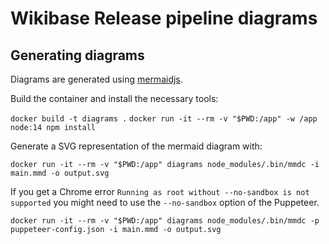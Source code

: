 # Wikibase Release pipeline diagrams

## Generating diagrams

Diagrams are generated using [mermaidjs](https://github.com/mermaid-js/mermaid).

Build the container and install the necessary tools:

`docker build -t diagrams .`
`docker run -it --rm -v "$PWD:/app" -w /app  node:14 npm install`

Generate a SVG representation of the mermaid diagram with:

`docker run -it --rm -v "$PWD:/app" diagrams node_modules/.bin/mmdc -i main.mmd -o output.svg`

If you get a Chrome error `Running as root without --no-sandbox is not supported` you might need to use the `--no-sandbox` option of the Puppeteer.

`docker run -it --rm -v "$PWD:/app" diagrams node_modules/.bin/mmdc -p puppeteer-config.json -i main.mmd -o output.svg`

